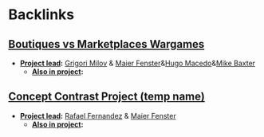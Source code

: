 
# Backlinks
## [Boutiques vs Marketplaces Wargames](<Boutiques vs Marketplaces Wargames.md>)
- **[Project lead](<Project lead.md>):** [Grigori Milov](<Grigori Milov.md>) & [Maier Fenster](<Maier Fenster.md>)&[Hugo Macedo](<Hugo Macedo.md>)&[Mike Baxter](<Mike Baxter.md>)
    - **[Also in project](<Also in project.md>):**

## [Concept Contrast Project (temp name)](<Concept Contrast Project (temp name).md>)
- **[Project lead](<Project lead.md>):** [Rafael Fernandez](<Rafael Fernandez.md>) & [Maier Fenster](<Maier Fenster.md>)
    - **[Also in project](<Also in project.md>):**


